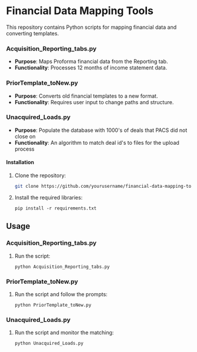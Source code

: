 # Financial Data Mapping Tools

This repository contains Python scripts for mapping financial data and converting templates.

### Acquisition_Reporting_tabs.py

- **Purpose**: Maps Proforma financial data from the Reporting tab.
- **Functionality**: Processes 12 months of income statement data.

### PriorTemplate_toNew.py

- **Purpose**: Converts old financial templates to a new format.
- **Functionality**: Requires user input to change paths and structure.

### Unacquired_Loads.py
- **Purpose**: Populate the database with 1000's of deals that PACS did not close on
- **Functionality**: An algorithm to match deal id's to files for the upload process

#### Installation

1. Clone the repository:

    ```bash
    git clone https://github.com/yourusername/financial-data-mapping-tools.git
    ```

2. Install the required libraries:

    ```
    pip install -r requirements.txt
    ```

## Usage

### Acquisition_Reporting_tabs.py

1. Run the script:
    ```
    python Acquisition_Reporting_tabs.py
    ```

### PriorTemplate_toNew.py

1. Run the script and follow the prompts:
    ```
    python PriorTemplate_toNew.py
    ```

### Unacquired_Loads.py

1. Run the script and monitor the matching:
    ```
    python Unacquired_Loads.py
    ```

